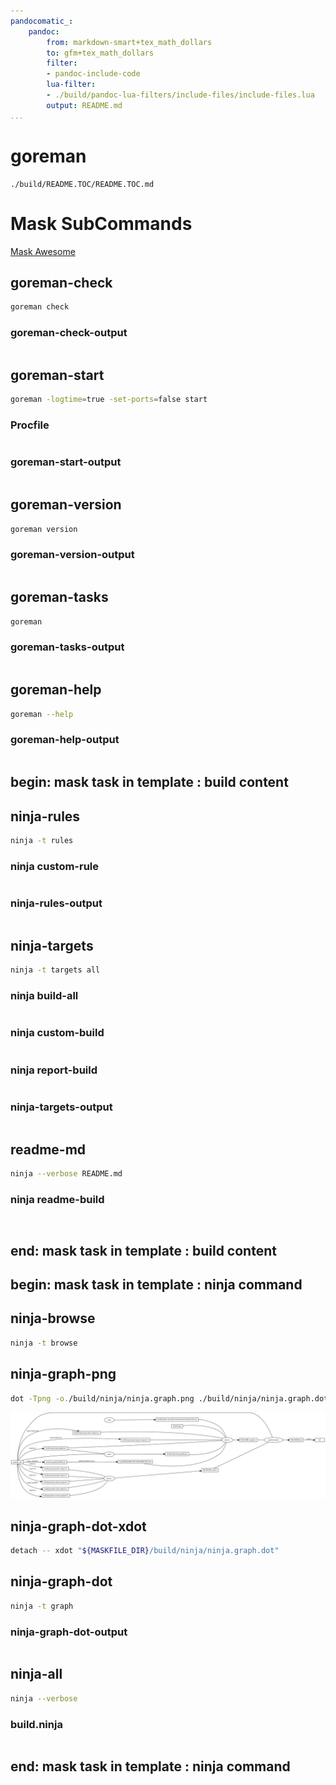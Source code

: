 ```yaml
---
pandocomatic_:
    pandoc:
        from: markdown-smart+tex_math_dollars
        to: gfm+tex_math_dollars
        filter:
        - pandoc-include-code
        lua-filter:
        - ./build/pandoc-lua-filters/include-files/include-files.lua
        output: README.md
...
```


# goreman

<!-- markdownlint-disable MD007 MD030 -->
```{.include}
./build/README.TOC/README.TOC.md
```
<!-- markdownlint-enable MD007 MD030 -->

# Mask SubCommands

[Mask Awesome](https://github.com/huzhenghui/mask-awesome)

## goreman-check

```bash
goreman check
```

### goreman-check-output

<!-- markdownlint-disable MD013 -->
```{.plain include=./build/goreman-check-output.txt}
```
<!-- markdownlint-enable MD013 -->

## goreman-start

```bash
goreman -logtime=true -set-ports=false start
```

### Procfile

```{.procfile include=./Procfile}
```

### goreman-start-output

<!-- markdownlint-disable MD010 MD013 -->
```{.plain include=./build/goreman-start-output.txt}
```
<!-- markdownlint-enable MD010 MD013 -->

## goreman-version

```bash
goreman version
```

### goreman-version-output

```{.plain include=./build/goreman-version-output.txt}
```

## goreman-tasks

```bash
goreman
```

### goreman-tasks-output

<!-- markdownlint-disable MD010 -->
```{.plain include=./build/goreman-tasks-output.txt}
```
<!-- markdownlint-enable MD010 -->

## goreman-help

```bash
goreman --help
```

### goreman-help-output

<!-- markdownlint-disable MD010 -->
```{.plain include=./build/goreman-help-output.txt}
```
<!-- markdownlint-enable MD010 -->

## begin: mask task in template : build content

## ninja-rules

```bash
ninja -t rules
```

### ninja custom-rule

```{.ninja include=build.ninja snippet=custom-rule}
```

### ninja-rules-output

```{.plain include=./build/ninja/ninja-rules-output.txt}
```

## ninja-targets

```bash
ninja -t targets all
```

### ninja build-all

```{.ninja include=build.ninja snippet=build-all}
```

### ninja custom-build

```{.ninja include=build.ninja snippet=custom-build}

```

### ninja report-build

```{.ninja include=build.ninja snippet=report-build}

```

### ninja-targets-output

```{.plain include=./build/ninja/ninja-targets-output.txt}
```

## readme-md

```bash
ninja --verbose README.md
```

### ninja readme-build

```{.ninja include=build.ninja snippet=custom-readme-build}
```

```{.ninja include=build.ninja snippet=readme-build}
```

## end: mask task in template : build content

## begin: mask task in template : ninja command

## ninja-browse

```bash
ninja -t browse
```

## ninja-graph-png

```bash
dot -Tpng -o./build/ninja/ninja.graph.png ./build/ninja/ninja.graph.dot
```

![ninja](./build/ninja/ninja.graph.png)

## ninja-graph-dot-xdot

```bash
detach -- xdot "${MASKFILE_DIR}/build/ninja/ninja.graph.dot"
```

## ninja-graph-dot

```bash
ninja -t graph
```

### ninja-graph-dot-output

```{.dot include=./build/ninja/ninja.graph.dot}
```

## ninja-all

```bash
ninja --verbose
```

### build.ninja

```{.ninja include=./build.ninja}
```

## end: mask task in template : ninja command
